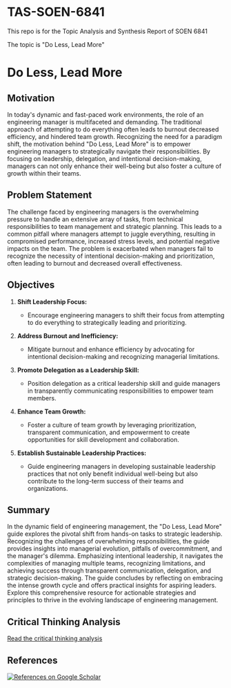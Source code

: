 # TAS-SOEN-6841
This repo is for the Topic Analysis and Synthesis Report of SOEN 6841


The topic is "Do Less, Lead More"

# Do Less, Lead More

## Motivation

In today's dynamic and fast-paced work environments, the role of an engineering manager is multifaceted and demanding. The traditional approach of attempting to do everything often leads to burnout decreased efficiency, and hindered team growth. Recognizing the need for a paradigm shift, the motivation behind "Do Less, Lead More" is to empower engineering managers to strategically navigate their responsibilities. By focusing on leadership, delegation, and intentional decision-making, managers can not only enhance their well-being but also foster a culture of growth within their teams.

## Problem Statement

The challenge faced by engineering managers is the overwhelming pressure to handle an extensive array of tasks, from technical responsibilities to team management and strategic planning. This leads to a common pitfall where managers attempt to juggle everything, resulting in compromised performance, increased stress levels, and potential negative impacts on the team. The problem is exacerbated when managers fail to recognize the necessity of intentional decision-making and prioritization, often leading to burnout and decreased overall effectiveness.

## Objectives

1. **Shift Leadership Focus:**
   - Encourage engineering managers to shift their focus from attempting to do everything to strategically leading and prioritizing.

2. **Address Burnout and Inefficiency:**
   - Mitigate burnout and enhance efficiency by advocating for intentional decision-making and recognizing managerial limitations.

3. **Promote Delegation as a Leadership Skill:**
   - Position delegation as a critical leadership skill and guide managers in transparently communicating responsibilities to empower team members.

4. **Enhance Team Growth:**
   - Foster a culture of team growth by leveraging prioritization, transparent communication, and empowerment to create opportunities for skill development and collaboration.

5. **Establish Sustainable Leadership Practices:**
   - Guide engineering managers in developing sustainable leadership practices that not only benefit individual well-being but also contribute to the long-term success of their teams and organizations.
     

## Summary
In the dynamic field of engineering management, the "Do Less, Lead More" guide explores the pivotal shift from hands-on tasks to strategic leadership. Recognizing the challenges of overwhelming responsibilities, the guide provides insights into managerial evolution, pitfalls of overcommitment, and the manager's dilemma. Emphasizing intentional leadership, it navigates the complexities of managing multiple teams, recognizing limitations, and achieving success through transparent communication, delegation, and strategic decision-making. The guide concludes by reflecting on embracing the intense growth cycle and offers practical insights for aspiring leaders. Explore this comprehensive resource for actionable strategies and principles to thrive in the evolving landscape of engineering management.

## Critical Thinking Analysis

[Read the critical thinking analysis](https://books.google.ca/books?hl=en&lr=&id=t0w1bODEQjAC&oi=fnd&pg=PR7&dq=critical+thinking+analysis&ots=R9xIAeiQXS&sig=XP1XI0u6Qtjqt9pwhigXjEDwrRg&redir_esc=y#v=onepage&q=critical%20thinking%20analysis&f=false)

## References

[![References on Google Scholar](https://img.shields.io/badge/References%20on%20Google%20Scholar-blue?style=flat&logo=google-scholar)](https://scholar.google.com/schhp?hl=en&as_sdt=0,5)
